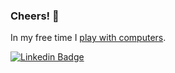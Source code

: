### Cheers! 👋

<!--
**asokolsky/asokolsky** is a ✨ _special_ ✨ repository because its `README.md` (this file) appears on your GitHub profile.

Here are some ideas to get you started:

- 🔭 I’m currently working on ...
- 🌱 I’m currently learning ...
- 👯 I’m looking to collaborate on ...
- 🤔 I’m looking for help with ...
- 💬 Ask me about ...
- 📫 How to reach me: ...
- 😄 Pronouns: ...
- ⚡ Fun fact: ...
-->

In my free time I [play with computers](https://asokolsky.github.io/).

[![Linkedin Badge](https://img.shields.io/badge/-asokolsky-blue?style=flat&logo=Linkedin&logoColor=white)](https://www.linkedin.com/in/asokolsky/)


<!--
[![GitHub Streak](http://github-readme-streak-stats.herokuapp.com?user=asokolsky&theme=dark&background=000000)](https://git.io/streak-stats)
-->
